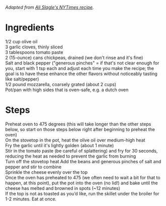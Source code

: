 *Adapted from [Ali Slagle's NYTimes recipe](https://cooking.nytimes.com/recipes/1019681-cheesy-white-bean-tomato-bake?smid=ck-recipe-iOS-share).*

# Ingredients
1/2 cup olive oil  
3 garlic cloves, thinly sliced  
3 tablespoons tomato paste  
2 (15-ounce) cans chickpeas, drained (we don't rinse and it's fine)  
Salt and black pepper ("generous pinches" = if that's not clear enough for you, start with 1 tsp each and adjust each time you make the recipe; the goal is to have these enhance the other flavors without noticeably tasting like salt/pepper)  
1/2 pound mozzarella, coarsely grated (about 2 cups)  
Pot/pan with high sides that is oven-safe, e.g. a dutch oven  

# Steps
Preheat oven to 475 degrees (this will take longer than the other steps below, so start on those steps below right after beginning to preheat the oven)  
On the stovetop in the pot, heat the olive oil over medium-high heat  
Fry the garlic until it's lightly golden (about 1 minute)  
Stir in the tomato paste (be careful of splattering) and fry for 30 seconds, reducing the heat as needed to prevent the garlic from burning  
Turn off the stovetop heat
Add the beans and generous pinches of salt and pepper and stir to combine  
Sprinkle the cheese evenly over the top  
Once the oven has preheated to 475 (we often need to wait a bit for that to happen, at this point), put the pot into the oven (no lid!) and bake until the cheese has melted and browned in spots (~12 minutes)  
If the top is not as toasted as you’d like, run the skillet under the broiler for 1-2 minutes. Eat at once.
